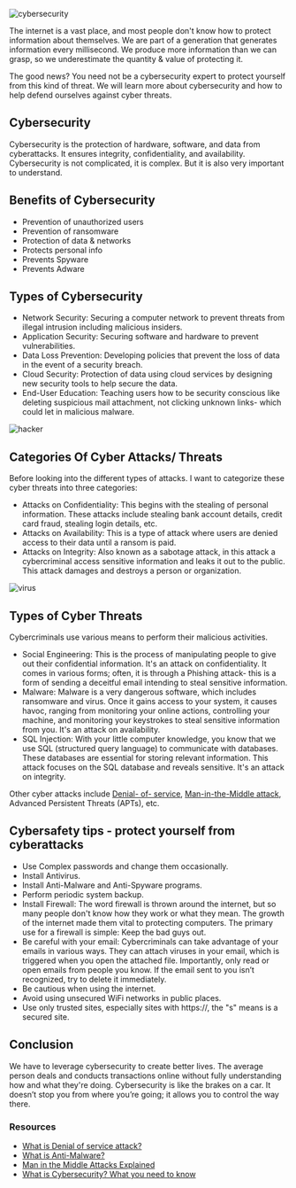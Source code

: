![cybersecurity](/engineering-education/what-is-cybersecurity/hero.jpg)

The internet is a vast place, and most people don't know how to protect information about themselves. We are part of a generation that generates information every millisecond. We produce more information than we can grasp, so we underestimate the quantity & value of protecting it. 

The good news? You need not be a cybersecurity expert to protect yourself from this kind of threat. We will learn more about cybersecurity and how to help defend ourselves against cyber threats.

## Cybersecurity

Cybersecurity is the protection of hardware, software, and data from cyberattacks. It ensures integrity, confidentiality, and availability. Cybersecurity is not complicated, it is complex. But it is also very important to understand.

## Benefits of Cybersecurity

- Prevention of unauthorized users
- Prevention of ransomware
- Protection of data & networks
- Protects personal info
- Prevents Spyware
- Prevents Adware

## Types of Cybersecurity

- Network Security: Securing a computer network to prevent threats from illegal intrusion including malicious insiders.
- Application Security: Securing software and hardware to prevent vulnerabilities.
- Data Loss Prevention: Developing policies that prevent the loss of data in the event of a security breach.
- Cloud Security: Protection of data using cloud services by designing new security tools to help secure the data.
- End-User Education: Teaching users how to be security conscious like deleting suspicious mail attachment, not clicking unknown links- which could let in malicious malware.

![hacker](/engineering-education/what-is-cybersecurity/hacker.jpg)

## Categories Of Cyber Attacks/ Threats

Before looking into the different types of attacks. I want to categorize these cyber threats into three categories:

- Attacks on Confidentiality: This begins with the stealing of personal information. These attacks include stealing bank account details, credit card fraud, stealing login details, etc.
- Attacks on Availability: This is a type of attack where users are denied access to their data until a ransom is paid. 
- Attacks on Integrity: Also known as a sabotage attack, in this attack a cybercriminal access sensitive information and leaks it out to the public. This attack damages and destroys a person or organization. 

![virus](/engineering-education/what-is-cybersecurity/virus.jpg)

## Types of Cyber Threats
Cybercriminals use various means to perform their malicious activities.

- Social Engineering: This is the process of manipulating people to give out their confidential information. It's an attack on confidentiality. It comes in various forms; often, it is through a Phishing attack- this is a form of sending a deceitful email intending to steal sensitive information.
- Malware: Malware is a very dangerous software, which includes ransomware and virus. Once it gains access to your system, it causes havoc, ranging from monitoring your online actions, controlling your machine, and monitoring your keystrokes to steal sensitive information from you. It's an attack on availability.
- SQL Injection: With your little computer knowledge, you know that we use SQL (structured query language) to communicate with databases. These databases are essential for storing relevant information. This attack focuses on the SQL database and reveals sensitive. It's an attack on integrity. 

Other cyber attacks include [Denial- of- service](https://www.section.io/engineering-education/denial-of-service/), [Man-in-the-Middle attack](https://www.section.io/engineering-education/man-in-the-middle-attack/), Advanced Persistent Threats (APTs), etc.

## Cybersafety tips - protect yourself from cyberattacks

- Use Complex passwords and change them occasionally.
- Install Antivirus.
- Install Anti-Malware and Anti-Spyware programs.
- Perform periodic system backup.
- Install Firewall: The word firewall is thrown around the internet, but so many people don't know how they work or what they mean. The growth of the internet made them vital to protecting computers. The primary use for a firewall is simple: Keep the bad guys out.
- Be careful with your email: Cybercriminals can take advantage of your emails in various ways. They can attach viruses in your email, which is triggered when you open the attached file. Importantly, only read or open emails from people you know. If the email sent to you isn’t recognized, try to delete it immediately.
- Be cautious when using the internet.
- Avoid using unsecured WiFi networks in public places.
- Use only trusted sites, especially sites with https://, the "s" means is a secured site. 

## Conclusion

We have to leverage cybersecurity to create better lives. The average person deals and conducts transactions online without fully understanding how and what they're doing. Cybersecurity is like the brakes on a car. It doesn’t stop you from where you’re going; it allows you to control the way there.

### Resources

- [What is Denial of service attack?](https://www.section.io/engineering-education/denial-of-service/)
- [What is Anti-Malware?](https://www.section.io/engineering-education/what-is-anti-virus-software/)
- [Man in the Middle Attacks Explained](https://www.section.io/engineering-education/man-in-the-middle-attack/)
- [What is Cybersecurity? What you need to know](https://us.norton.com/internetsecurity-malware-what-is-cybersecurity-what-you-need-to-know.html)